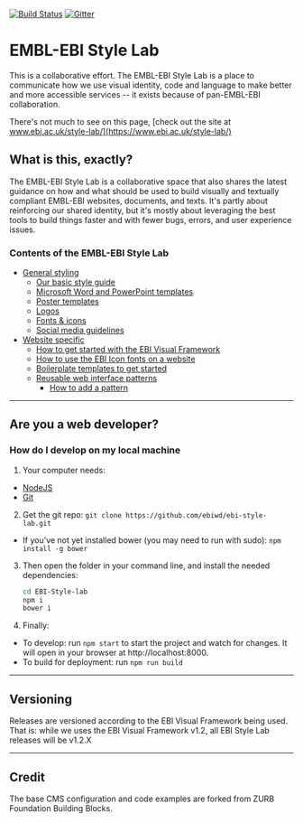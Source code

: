 [![Build Status](https://travis-ci.org/ebiwd/EBI-Style-lab.svg?branch=master)](https://travis-ci.org/ebiwd/EBI-Style-lab)
[![Gitter](https://img.shields.io/gitter/room/nwjs/nw.js.svg)](https://gitter.im/ebiwd/EBI-Framework)

# EMBL-EBI Style Lab
This is a collaborative effort. The EMBL-EBI Style Lab is a place to communicate how we use visual identity, code and language to make better and more accessible services -- it exists because of pan-EMBL-EBI collaboration.

There's not much to see on this page, [check out the site at www.ebi.ac.uk/style-lab/](https://www.ebi.ac.uk/style-lab/)

## What is this, exactly?
The EMBL-EBI Style Lab is a collaborative space that also shares the latest guidance on how and what should be used to build visually and textually compliant EMBL-EBI websites, documents, and texts. It's partly about reinforcing our shared identity, but it's mostly about leveraging the best tools to build things faster and with fewer bugs, errors, and user experience issues.

### Contents of the EMBL-EBI Style Lab
- [General styling](http://www.ebi.ac.uk/style-lab/)
  - [Our basic style guide](https://www.ebi.ac.uk/style-lab/general/)
  - [Microsoft Word and PowerPoint templates](https://www.ebi.ac.uk/style-lab/general/templates/)
  - [Poster templates](https://www.ebi.ac.uk/style-lab/general/templates/)
  - [Logos](https://www.ebi.ac.uk/style-lab/general/templates/)
  - [Fonts & icons](https://www.ebi.ac.uk/style-lab/general/fonts/)
  - [Social media guidelines](https://www.ebi.ac.uk/style-lab/general/social/)
- [Website specific](https://www.ebi.ac.uk/style-lab/websites/)
  - [How to get started with the EBI Visual Framework](https://www.ebi.ac.uk/style-lab/websites/#implementing)
  - [How to use the EBI Icon fonts on a website](https://www.ebi.ac.uk/style-lab/general/fonts/)
  - [Boilerplate templates to get started](https://www.ebi.ac.uk/style-lab/websites/sample-site/)
  - [Reusable web interface patterns](https://www.ebi.ac.uk/style-lab/websites/patterns/)
    - [How to add a pattern](https://www.ebi.ac.uk/style-lab/websites/patterns/howto/)

---

## Are you a web developer?

### How do I develop on my local machine

1. Your computer needs:
  - [NodeJS](https://nodejs.org/en/)
  - [Git](https://git-scm.com/)
2. Get the git repo: `git clone https://github.com/ebiwd/ebi-style-lab.git`
  - If you've not yet installed bower (you may need to run with sudo): `npm install -g bower`
3. Then open the folder in your command line, and install the needed dependencies:
    ```bash
    cd EBI-Style-lab
    npm i
    bower i
    ```
4. Finally:
  - To develop: run `npm start` to start the project and watch for changes. It will open in your browser at http://localhost:8000.
  - To build for deployment: run `npm run build`

---

## Versioning

Releases are versioned according to the EBI Visual Framework being used. That is: while we uses the EBI Visual Framework v1.2, all EBI Style Lab releases will be v1.2.X

---

## Credit
The base CMS configuration and code examples are forked from ZURB Foundation Building Blocks.

